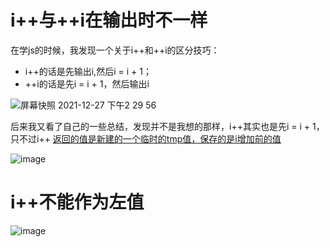 # i++与++i在输出时不一样  

在学js的时候，我发现一个关于i++和++i的区分技巧：  

* i++的话是先输出i,然后i = i + 1；  
* ++i的话是先i = i + 1，然后输出i  

![屏幕快照 2021-12-27 下午2 29 56](https://user-images.githubusercontent.com/74129445/147445171-8ab109da-2bee-4540-b424-a3bbccc90ce4.png)  

后来我又看了自己的一些总结，发现并不是我想的那样，i++其实也是先i = i + 1，只不过i++ [返回的值是新建的一个临时的tmp值，保存的是i增加前的值](https://www.codenong.com/cs109606846/)  

![image](https://user-images.githubusercontent.com/74129445/147445370-8f53fa7c-5ecf-4da9-83bb-c964f4db8e0c.png)  

# i++不能作为左值  

![image](https://user-images.githubusercontent.com/74129445/147445766-1fd57ab1-e4ad-4254-91f4-0b6842806cea.png)



